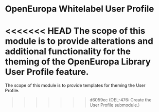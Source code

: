 # OpenEuropa Whitelabel User Profile

<<<<<<< HEAD
The scope of this module is to provide alterations and additional functionality for the theming of the OpenEuropa Library User Profile feature.
=======
The scope of this module is to provide templates for theming the User Profile.
>>>>>>> d6059ec (OEL-476: Create the User Profile submodule.)
